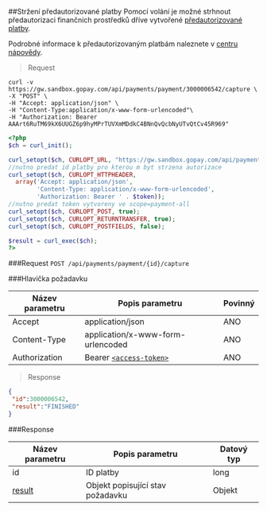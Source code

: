 ##Stržení předautorizované platby
Pomocí volání je možné strhnout předautorizaci finančních prostředků dříve vytvořené
[předautorizované platby](#předautorizovaná-platba).   
   
Podrobné informace k předautorizovaným platbám naleznete v [centru nápovědy](https://help.gopay.com/cs/s/hV).

> Request

```shell
curl -v https://gw.sandbox.gopay.com/api/payments/payment/3000006542/capture \
-X "POST" \
-H "Accept: application/json" \
-H "Content-Type:application/x-www-form-urlencoded"\
-H "Authorization: Bearer AAArt6RuTM69kX6UUGZ6p9hyMPrTUVXmMDdkC4BNnQvQcbNyUTvQtCv45R969"
```
```php
<?php
$ch = curl_init();

curl_setopt($ch, CURLOPT_URL, "https://gw.sandbox.gopay.com/api/payments/payment/".$id."/capture");
//nutno predat id platby pro kterou m byt strzena autorizace
curl_setopt($ch, CURLOPT_HTTPHEADER, 
  array('Accept: application/json',
        'Content-Type: application/x-www-form-urlencoded',
        'Authorization: Bearer ' . $token));
//nutno predat token vytvoreny ve scope=payment-all
curl_setopt($ch, CURLOPT_POST, true);
curl_setopt($ch, CURLOPT_RETURNTRANSFER, true);
curl_setopt($ch, CURLOPT_POSTFIELDS, false);

$result = curl_exec($ch);
?>
```
###Request
```POST /api/payments/payment/{id}/capture```

###Hlavička požadavku

Název parametru | Popis parametru | Povinný
----------------|-----------------|--------
Accept|application/json|ANO
Content-Type|application/x-www-form-urlencoded|ANO
Authorization|Bearer [```<access-token>```](#přístupový-token)|ANO

> Response

```json
{ 
 "id":3000006542,
 "result":"FINISHED"
}
```

###Response

Název parametru|Popis parametru|Datový typ
---------------|---------------|----------
id|ID platby|long
[result](#result)|Objekt popisující stav požadavku| Objekt
